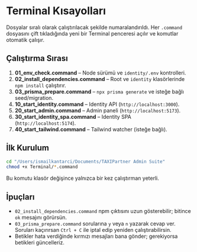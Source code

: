 # Terminal Kısayolları

Dosyalar sıralı olarak çalıştırılacak şekilde numaralandırıldı. Her `.command` dosyasını çift tıkladığında yeni bir Terminal penceresi açılır ve komutlar otomatik çalışır.

## Çalıştırma Sırası
1. **01_env_check.command** – Node sürümü ve `identity/.env` kontrolleri.
2. **02_install_dependencies.command** – Root ve `identity` klasörlerinde `npm install` çalıştırır.
3. **03_prisma_prepare.command** – `npx prisma generate` ve isteğe bağlı seed/migration.
4. **10_start_identity.command** – Identity API (`http://localhost:3000`).
5. **20_start_admin.command** – Admin paneli (`http://localhost:5173`).
6. **30_start_identity_spa.command** – Identity SPA (`http://localhost:5174`).
7. **40_start_tailwind.command** – Tailwind watcher (isteğe bağlı).

## İlk Kurulum
```bash
cd "/Users/ismailkantarci/Documents/TAXIPartner Admin Suite"
chmod +x Terminal/*.command
```
Bu komutu klasör değişince yalnızca bir kez çalıştırman yeterli.

## İpuçları
- `02_install_dependencies.command` npm çıktısını uzun gösterebilir; bitince `ok` mesajını görürsün.
- `03_prisma_prepare.command` sorularına `y` veya `n` yazarak cevap ver. Soruları kaçırırsan `Ctrl + C` ile iptal edip yeniden çalıştırabilirsin.
- Betikler hata verdiğinde kırmızı mesajları bana gönder; gerekiyorsa betikleri güncelleriz.
